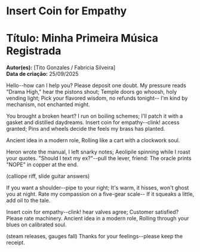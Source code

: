 # Insert Coin for Empathy
# Título: Minha Primeira Música Registrada
**Autor(es):** [Tito Gonzales / Fabricia Silveira]  
**Data de criação:** 25/09/2025

Hello--how can I help you? Please deposit one doubt.
My pressure reads "Drama High," hear the pistons shout;
Temple doors go whoosh, holy vending light;
Pick your flavored wisdom, no refunds tonight--
I'm kind by mechanism, not enchanted might.

You brought a broken heart? I run on boiling schemes;
I'll patch it with a gasket and distilled daydreams.
Insert coin for empathy--clink! access granted;
Pins and wheels decide the feels my brass has planted.

Ancient idea in a modern role,
Rolling like a cart with a clockwork soul.

Heron wrote the manual, I left snarky notes;
Aeolipile spinning while I roast your quotes.
"Should I text my ex?"--pull the lever, friend:
The oracle prints "NOPE" in copper at the end.

(calliope riff, slide guitar answers)

If you want a shoulder--pipe to your right;
It's warm, it hisses, won't ghost you at night.
Rate my compassion on a five-gear scale--
If it squeaks a little, add oil to the tale.

Insert coin for empathy--clink! hear valves agree;
Customer satisfied? Please rate machinery.
Ancient idea in a modern role,
Rolling through your blues on calibrated soul.

(steam releases, gauges fall)
Thanks for your feelings--please keep the receipt.
